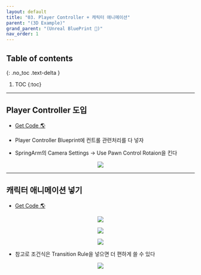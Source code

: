 ```yaml
---
layout: default
title: "03. Player Controller + 캐릭터 애니메이션"
parent: "(3D Example)"
grand_parent: "(Unreal BluePrint 🌠)"
nav_order: 1
---
```


## Table of contents
{: .no_toc .text-delta }

1. TOC
{:toc}

---

## Player Controller 도입

* [Get Code 🌎](https://github.com/Arthur880708/Unreal_Blueprint_2/tree/4)

* Player Controller Blueprint에 컨트롤 관련처리를 다 넣자
* SpringArm의 Camera Settings -> Use Pawn Control Rotaion을 킨다

<p align="center">
  <img src="https://taehyungs-programming-blog.github.io/blog/assets/images/unreal/bp-3/bp3-3-1.png"/>
</p>

---

## 캐릭터 애니메이션 넣기

* [Get Code 🌎](https://github.com/Arthur880708/Unreal_Blueprint_2/tree/5)

<p align="center">
  <img src="https://taehyungs-programming-blog.github.io/blog/assets/images/unreal/bp-3/bp3-3-2.png"/>
</p>

<p align="center">
  <img src="https://taehyungs-programming-blog.github.io/blog/assets/images/unreal/bp-3/bp3-3-3.png"/>
</p>

<p align="center">
  <img src="https://taehyungs-programming-blog.github.io/blog/assets/images/unreal/bp-3/bp3-3-4.png"/>
</p>

* 참고로 조건식은 Transition Rule을 넣으면 더 편하게 쓸 수 있다

<p align="center">
  <img src="https://taehyungs-programming-blog.github.io/blog/assets/images/unreal/bp-3/bp3-3-5.png"/>
</p>